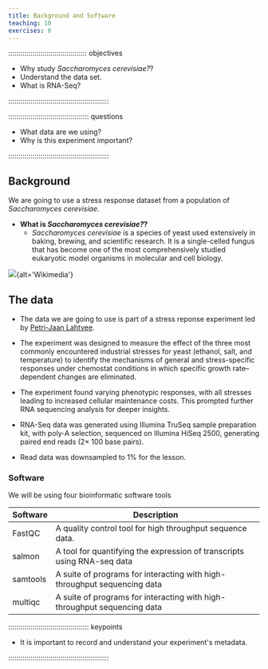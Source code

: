 ```yaml
---
title: Background and Software
teaching: 10
exercises: 0
---
```


::::::::::::::::::::::::::::::::::::::: objectives

- Why study *Saccharomyces cerevisiae?*?
- Understand the data set.
- What is RNA-Seq?

::::::::::::::::::::::::::::::::::::::::::::::::::

:::::::::::::::::::::::::::::::::::::::: questions

- What data are we using?
- Why is this experiment important?

::::::::::::::::::::::::::::::::::::::::::::::::::

## Background

We are going to use a  stress response  dataset from a population of *Saccharomyces cerevisiae*.

- **What is *Saccharomyces cerevisiae?*?**
  - *Saccharomyces cerevisiae* is a species of yeast used extensively in baking, brewing, and scientific research. It is a single-celled fungus that has become one of the most comprehensively studied eukaryotic model organisms in molecular and cell biology.
 
![](fig/172px-EscherichiaColi_NIAID.jpg){alt='Wikimedia'}

<!-- https://species.wikimedia.org/wiki/Escherichia_coli#/media/File:EscherichiaColi_NIAID.jpg -->

## The data

- The data we are going to use is part of a stress reponse experiment led by [Petri-Jaan Lahtvee](https://www.ncbi.nlm.nih.gov/pmc/articles/PMC4966989/).

- The experiment was designed to measure the effect of the three most commonly encountered industrial stresses for yeast (ethanol, salt, and temperature) to identify the mechanisms of general and stress-specific responses under chemostat conditions in which specific growth rate–dependent changes are eliminated.

- The experiment found varying phenotypic responses, with all stresses leading to increased cellular maintenance costs. This prompted further RNA sequencing analysis for deeper insights.

- RNA-Seq data was generated using  Illumina TruSeq sample preparation kit, with poly-A selection,  sequenced on  Illumina HiSeq 2500, generating paired end reads (2× 100 base pairs).

- Read data was downsampled to 1% for the lesson.

### Software 

We will be using four bioinformatic software tools


| Software           | Description                                     | 
| ---------------- | ----------------------------------------------- |
| FastQC           | A quality control tool for high throughput sequence data.                                   | 
| salmon           | A tool for quantifying the expression of transcripts using RNA-seq data               | 
| samtools         | A suite of programs for interacting with high-throughput sequencing data                  | 
| multiqc          | A suite of programs for interacting with high-throughput sequencing data | 


:::::::::::::::::::::::::::::::::::::::: keypoints

- It is important to record and understand your experiment's metadata.

::::::::::::::::::::::::::::::::::::::::::::::::::
